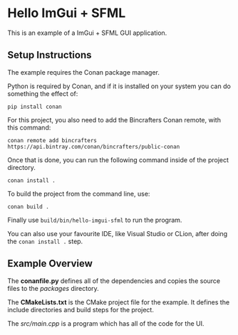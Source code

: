 # Hello ImGui + SFML

This is an example of a ImGui + SFML GUI application.

## Setup Instructions
The example requires the Conan package manager.

Python is required by Conan, and if it is installed on your system you can do something the effect of:

``pip install conan``

For this project, you also need to add the Bincrafters Conan remote, with this command:

``conan remote add bincrafters https://api.bintray.com/conan/bincrafters/public-conan``

Once that is done, you can run the following command inside of the project directory.

``conan install .``

To build the project from the command line, use:

``conan build .``

Finally use ``build/bin/hello-imgui-sfml`` to run the program.

You can also use your favourite IDE, like Visual Studio or CLion, after doing the ``conan install .`` step.


## Example Overview
The **conanfile.py** defines all of the dependencies and copies the source files to the _packages_ directory.

The **CMakeLists.txt** is the CMake project file for the example. It defines the include directories and build steps for the project.

The _src/main.cpp_ is a program which has all of the code for the UI.


